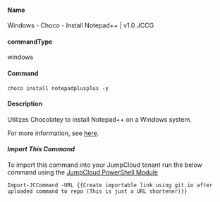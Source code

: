 #### Name

Windows - Choco - Install Notepad++ | v1.0 JCCG

#### commandType

windows

#### Command

```
choco install notepadplusplus -y
```

#### Description

Utilizes Chocolatey to install Notepad++ on a Windows system.

For more information, see [here](https://chocolatey.org/packages/notepadplusplus).

#### *Import This Command*

To import this command into your JumpCloud tenant run the below command using the [JumpCloud PowerShell Module](https://github.com/TheJumpCloud/support/wiki/Installing-the-JumpCloud-PowerShell-Module)

```
Import-JCCommand -URL {{Create importable link using git.io after uploaded command to repo (This is just a URL shortener)}}
```